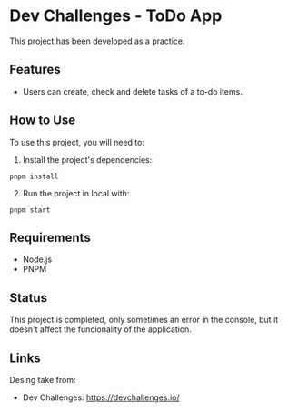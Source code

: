 # Dev Challenges - ToDo App

This project has been developed as a practice.

## Features

* Users can create, check and delete tasks of a to-do items.

## How to Use

To use this project, you will need to:  

1. Install the project's dependencies:

```
pnpm install
```

2. Run the project in local with:

```
pnpm start
```

## Requirements

* Node.js
* PNPM

## Status

This project is completed, only sometimes an error in the console, but it doesn't affect the funcionality of the application.

## Links

Desing take from:

* Dev Challenges: https://devchallenges.io/